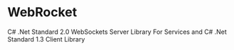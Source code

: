 # WebRocket
C# .Net Standard 2.0 WebSockets Server Library For Services and C# .Net Standard 1.3 Client Library

